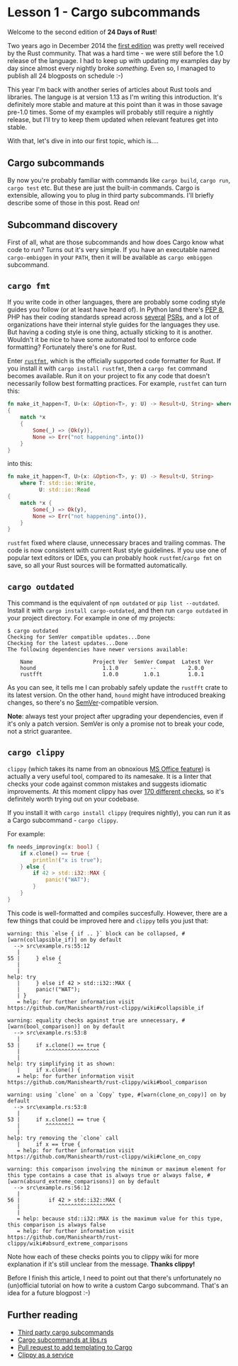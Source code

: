 # Lesson 1 - Cargo subcommands

Welcome to the second edition of **24 Days of Rust**!

Two years ago in December 2014 the
[first edition](https://zsiciarz.github.io/24daysofrust/)  was pretty well
received by the Rust community. That was a hard time - we were still before
the 1.0 release of the language. I had to keep up with updating my examples
day by day since almost every nightly broke *something*. Even so, I managed
to publish all 24 blogposts on schedule :-)

This year I'm back with another series of articles about Rust tools and
libraries. The languge is at version 1.13 as I'm writing this introduction.
It's definitely more stable and mature at this point than it was in
those savage pre-1.0 times. Some of my examples will probably still require a
nightly release, but I'll try to keep them updated when relevant features get
into stable.

With that, let's dive in into our first topic, which is....

Cargo subcommands
-----------------

By now you're probably familiar with commands like `cargo build`, `cargo run`,
`cargo test` etc. But these are just the built-in commands. Cargo is extensible,
allowing you to plug in third party subcommands. I'll briefly describe some of
those in this post. Read on!

Subcommand discovery
--------------------

First of all, what are those subcommands and how does Cargo know what code to
run? Turns out it's very simple. If you have an executable named
`cargo-embiggen` in your `PATH`, then it will be available as `cargo embiggen`
subcommand.

`cargo fmt`
-----------

If you write code in other languages, there are probably some coding style
guides you follow (or at least have heard of). In Python land there's
[PEP 8](https://www.python.org/dev/peps/pep-0008/), PHP has their coding
standards spread across [several](http://www.php-fig.org/psr/psr-1/)
[PSRs](http://www.php-fig.org/psr/psr-2/), and a lot of organizations have
their internal style guides for the languages they use. But having a coding
style is one thing, actually sticking to it is another. Wouldn't it be nice
to have some automated tool to enforce code formatting? Fortunately there's one
for Rust.

Enter [`rustfmt`](https://github.com/rust-lang-nursery/rustfmt), which is the
officially supported code formatter for Rust. If you install it with
`cargo install rustfmt`, then a `cargo fmt` command becomes available. Run
it on your project to fix any code that doesn't necessarily follow best
formatting practices. For example, `rustfmt` can turn this:

```rust
fn make_it_happen<T, U>(x: &Option<T>, y: U) -> Result<U, String> where T: std::io::Write, U: std::io::Read
{
    match *x
    {
        Some(_) => {Ok(y)},
        None => Err("not happening".into())
    }
}
```

into this:

```rust
fn make_it_happen<T, U>(x: &Option<T>, y: U) -> Result<U, String>
    where T: std::io::Write,
          U: std::io::Read
{
    match *x {
        Some(_) => Ok(y),
        None => Err("not happening".into()),
    }
}
```

`rustfmt` fixed where clause, unnecessary braces and trailing commas. The
code is now consistent with current Rust style guidelines. If you use
one of popular text editors or IDEs, you can probably hook `rustfmt`/`cargo fmt`
on save, so all your Rust sources will be formatted automatically.

`cargo outdated`
----------------

This command is the equivalent of `npm outdated` or `pip list --outdated`.
Install it with `cargo install cargo-outdated`, and then run `cargo outdated`
in your project directory. For example in one of my projects:

```text
$ cargo outdated
Checking for SemVer compatible updates...Done
Checking for the latest updates...Done
The following dependencies have newer versions available:

    Name                   Project Ver  SemVer Compat  Latest Ver
    hound                     1.1.0          --          2.0.0
    rustfft                   1.0.0        1.0.1         1.0.1
```

As you can see, it tells me I can probably safely update the `rustfft`
crate to its latest version. On the other hand, `hound` might have introduced
breaking changes, so there's no [SemVer](http://semver.org/)-compatible version.

**Note**: always test your project after upgrading your dependencies, even if
it's only a patch version. SemVer is only a promise not to break your code,
not a strict guarantee.

`cargo clippy`
--------------

`clippy` (which takes its name from an obnoxious
[MS Office feature](https://en.wikipedia.org/wiki/Office_Assistant)) is
actually a very useful tool, compared to its namesake. It is a linter that
checks your code against common mistakes and suggests idiomatic improvements.
At this moment clippy has over
[170 different checks](https://github.com/Manishearth/rust-clippy/wiki),
so it's definitely worth trying out on your codebase.

If you install it with `cargo install clippy` (requires nightly), you can run it
as a Cargo subcommand - `cargo clippy`.

For example:

```rust
fn needs_improving(x: bool) {
    if x.clone() == true {
        println!("x is true");
    } else {
        if 42 > std::i32::MAX {
            panic!("WAT");
        }
    }
}
```

This code is well-formatted and compiles succesfully. However, there are a few
things that could be improved here and `clippy` tells you just that:

```text
warning: this `else { if .. }` block can be collapsed, #[warn(collapsible_if)] on by default
  --> src\example.rs:55:12
   |
55 |     } else {
   |            ^
   |
help: try
   |     } else if 42 > std::i32::MAX {
   |     panic!("WAT");
   | }
   = help: for further information visit https://github.com/Manishearth/rust-clippy/wiki#collapsible_if

warning: equality checks against true are unnecessary, #[warn(bool_comparison)] on by default
  --> src\example.rs:53:8
   |
53 |     if x.clone() == true {
   |        ^^^^^^^^^^^^^^^^^
   |
help: try simplifying it as shown:
   |     if x.clone() {
   = help: for further information visit https://github.com/Manishearth/rust-clippy/wiki#bool_comparison

warning: using `clone` on a `Copy` type, #[warn(clone_on_copy)] on by default
  --> src\example.rs:53:8
   |
53 |     if x.clone() == true {
   |        ^^^^^^^^^
   |
help: try removing the `clone` call
   |     if x == true {
   = help: for further information visit https://github.com/Manishearth/rust-clippy/wiki#clone_on_copy

warning: this comparison involving the minimum or maximum element for this type contains a case that is always true or always false, #[warn(absurd_extreme_comparisons)] on by default
  --> src\example.rs:56:12
   |
56 |         if 42 > std::i32::MAX {
   |            ^^^^^^^^^^^^^^^^^^
   |
   = help: because std::i32::MAX is the maximum value for this type, this comparison is always false
   = help: for further information visit https://github.com/Manishearth/rust-clippy/wiki#absurd_extreme_comparisons
```

Note how each of these checks points you to clippy wiki for more explanation if
it's still unclear from the message. **Thanks clippy!**

Before I finish this article, I need to point out that there's unfortunately
no (un)official tutorial on how to write a custom Cargo subcommand.
That's an idea for a future blogpost :-)

Further reading
---------------

 * [Third party cargo subcommands](https://github.com/rust-lang/cargo/wiki/Third-party-cargo-subcommands)
 * [Cargo subcommands at libs.rs](http://libs.rs/cargo-subcommands/)
 * [Pull request to add templating to Cargo](https://github.com/rust-lang/cargo/pull/3004)
 * [Clippy as a service](https://clippy.bashy.io/)
